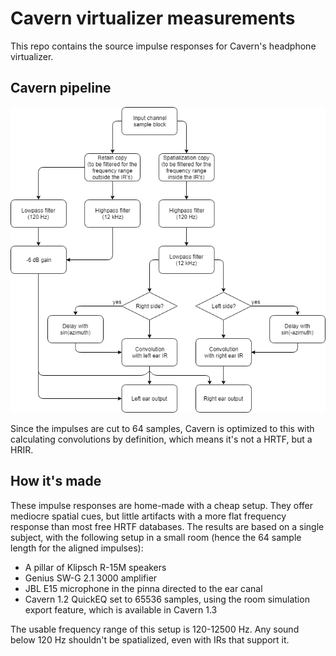 # Cavern virtualizer measurements
This repo contains the source impulse responses for Cavern's headphone
virtualizer.

## Cavern pipeline
![Cavern pipeline](Cavern%20pipeline.png)

Since the impulses are cut to 64 samples, Cavern is optimized to this with
calculating convolutions by definition, which means it's not a HRTF, but a HRIR.

## How it's made
These impulse responses are home-made with a cheap setup. They offer mediocre
spatial cues, but little artifacts with a more flat frequency response than most
free HRTF databases. The results are based on a single subject, with the
following setup in a small room (hence the 64 sample length for the aligned
impulses):
* A pillar of Klipsch R-15M speakers
* Genius SW-G 2.1 3000 amplifier
* JBL E15 microphone in the pinna directed to the ear canal
* Cavern 1.2 QuickEQ set to 65536 samples, using the room simulation export
feature, which is available in Cavern 1.3

The usable frequency range of this setup is 120-12500 Hz. Any sound below 120 Hz
shouldn't be spatialized, even with IRs that support it.
